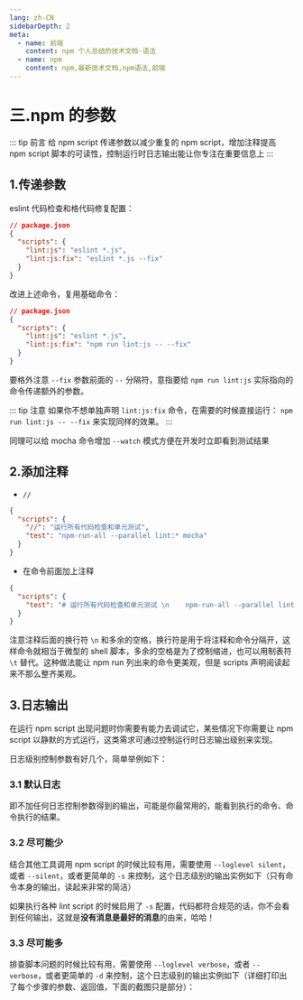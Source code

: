 ```yaml
---
lang: zh-CN
sidebarDepth: 2
meta:
  - name: 前端
    content: npm 个人总结的技术文档-语法
  - name: npm
    content: npm,最新技术文档,npm语法,前端
---
```


# 三.npm 的参数

::: tip 前言
给 npm script 传递参数以减少重复的 npm script，增加注释提高 npm script 脚本的可读性，控制运行时日志输出能让你专注在重要信息上
:::

## 1.传递参数

eslint 代码检查和格代码修复配置：

```json {5}
// package.json
{
  "scripts": {
    "lint:js": "eslint *.js",
    "lint:js:fix": "eslint *.js --fix"
  }
}
```

改进上述命令，复用基础命令：

```json {5}
// package.json
{
  "scripts": {
    "lint:js": "eslint *.js",
    "lint:js:fix": "npm run lint:js -- --fix"
  }
}
```

要格外注意 `--fix` 参数前面的 `--` 分隔符，意指要给 `npm run lint:js` 实际指向的命令传递额外的参数。

::: tip 注意
如果你不想单独声明 `lint:js:fix` 命令，在需要的时候直接运行： `npm run lint:js -- --fix` 来实现同样的效果。
:::

同理可以给 mocha 命令增加 `--watch` 模式方便在开发时立即看到测试结果

## 2.添加注释

- `//`

```json {3}
{
  "scripts": {
    "//": "运行所有代码检查和单元测试",
    "test": "npm-run-all --parallel lint:* mocha"
  }
}
```

- 在命令前面加上注释

```json {3}
{
  "scripts": {
    "test": "# 运行所有代码检查和单元测试 \n    npm-run-all --parallel lint:* mocha"
  }
}
```

注意注释后面的换行符 `\n` 和多余的空格，换行符是用于将注释和命令分隔开，这样命令就相当于微型的 shell 脚本，多余的空格是为了控制缩进，也可以用制表符 `\t` 替代。这种做法能让 npm run 列出来的命令更美观，但是 scripts 声明阅读起来不那么整齐美观。

## 3.日志输出

在运行 npm script 出现问题时你需要有能力去调试它，某些情况下你需要让 npm script 以静默的方式运行，这类需求可通过控制运行时日志输出级别来实现。

日志级别控制参数有好几个，简单举例如下：

### 3.1 默认日志

即不加任何日志控制参数得到的输出，可能是你最常用的，能看到执行的命令、命令执行的结果。

### 3.2 尽可能少

结合其他工具调用 npm script 的时候比较有用，需要使用 `--loglevel silent`，或者 `--silent`，或者更简单的 `-s` 来控制，这个日志级别的输出实例如下（只有命令本身的输出，读起来非常的简洁）

如果执行各种 lint script 的时候启用了 `-s` 配置，代码都符合规范的话，你不会看到任何输出，这就是**没有消息是最好的消息**的由来，哈哈！

### 3.3 尽可能多

排查脚本问题的时候比较有用，需要使用 `--loglevel verbose`，或者 `--verbose`，或者更简单的 `-d` 来控制，这个日志级别的输出实例如下（详细打印出了每个步骤的参数、返回值，下面的截图只是部分）：
